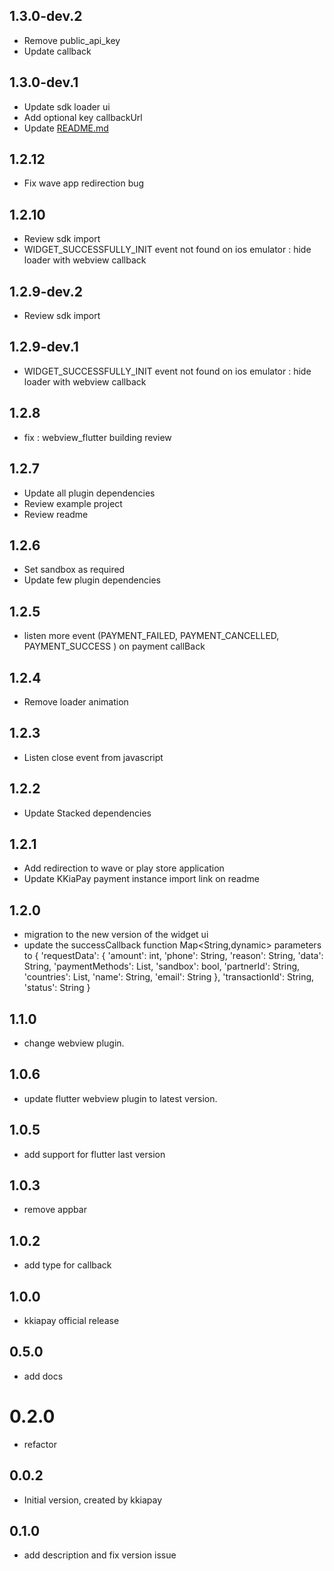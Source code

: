 ## 1.3.0-dev.2

- Remove public_api_key
- Update callback

## 1.3.0-dev.1

- Update sdk loader ui
- Add optional key callbackUrl
- Update [README.md](README.md)

## 1.2.12

- Fix wave app redirection bug

## 1.2.10

- Review sdk import
- WIDGET_SUCCESSFULLY_INIT event not found on ios emulator : hide loader with webview callback

## 1.2.9-dev.2

- Review sdk import

## 1.2.9-dev.1

- WIDGET_SUCCESSFULLY_INIT event not found on ios emulator : hide loader with webview callback
 
## 1.2.8

- fix : webview_flutter building review

## 1.2.7

- Update all plugin dependencies
- Review example project
- Review readme

## 1.2.6

- Set sandbox as required
- Update few plugin dependencies 

## 1.2.5

- listen more event (PAYMENT_FAILED, PAYMENT_CANCELLED, PAYMENT_SUCCESS ) on payment callBack

## 1.2.4

- Remove loader animation 

## 1.2.3

- Listen close event from javascript

## 1.2.2

- Update Stacked dependencies

## 1.2.1

- Add redirection to wave or play store application
- Update KKiaPay payment instance import link on readme

## 1.2.0

- migration to the new version of the widget ui
- update the successCallback function Map<String,dynamic> parameters to
  {
  'requestData': {
  'amount': int,
  'phone': String,
  'reason': String,
  'data': String,
  'paymentMethods': List<String>,
  'sandbox': bool,
  'partnerId': String,
  'countries': List<String>,
  'name': String,
  'email': String
  },
  'transactionId': String,
  'status': String
  }

## 1.1.0

- change webview plugin.

## 1.0.6

- update flutter webview plugin to latest version.

## 1.0.5

- add support for flutter last version

## 1.0.3

- remove appbar

## 1.0.2

- add type for callback

## 1.0.0

- kkiapay official release

## 0.5.0

- add docs

# 0.2.0

- refactor

## 0.0.2

- Initial version, created by kkiapay

## 0.1.0

- add description and fix version issue
